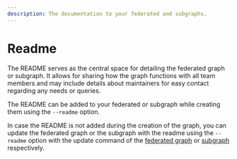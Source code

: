 ```yaml
---
description: The documentation to your federated and subgraphs.
---
```


# Readme

The README serves as the central space for detailing the federated graph or subgraph. It allows for sharing how the graph functions with all team members and may include details about maintainers for easy contact regarding any needs or queries.



The README can be added to your federated or subgraph while creating them using the `--readme` option.

In case the README is not added during the creation of the graph, you can update the federated graph or the subgraph with the readme using the `--readme` option with the update command of the [federated graph](../cli/federated-graph/update.md) or [subgraph](../cli/subgraph/update.md) respectively.



